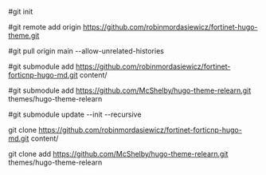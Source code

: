 
#git init

#git remote add origin https://github.com/robinmordasiewicz/fortinet-hugo-theme.git

#git pull origin main --allow-unrelated-histories

#git submodule add https://github.com/robinmordasiewicz/fortinet-forticnp-hugo-md.git content/

#git submodule add https://github.com/McShelby/hugo-theme-relearn.git themes/hugo-theme-relearn

#git submodule update --init --recursive

git clone https://github.com/robinmordasiewicz/fortinet-forticnp-hugo-md.git content/

git clone add https://github.com/McShelby/hugo-theme-relearn.git themes/hugo-theme-relearn





